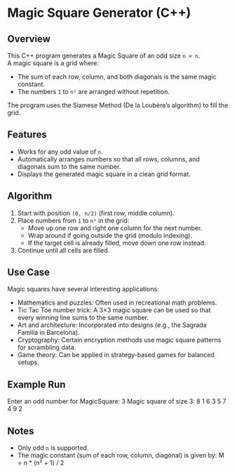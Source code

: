 # Magic Square Generator (C++)

## Overview
This C++ program generates a Magic Square of an odd size `n × n`.  
A magic square is a grid where:
- The sum of each row, column, and both diagonals is the same magic constant.
- The numbers `1` to `n²` are arranged without repetition.

The program uses the Siamese Method (De la Loubère’s algorithm) to fill the grid.

## Features
- Works for any odd value of `n`.
- Automatically arranges numbers so that all rows, columns, and diagonals sum to the same number.
- Displays the generated magic square in a clean grid format.

## Algorithm
1. Start with position `(0, n/2)` (first row, middle column).
2. Place numbers from `1` to `n²` in the grid:
   - Move up one row and right one column for the next number.
   - Wrap around if going outside the grid (modulo indexing).
   - If the target cell is already filled, move down one row instead.
3. Continue until all cells are filled.

## Use Case
Magic squares have several interesting applications:
- Mathematics and puzzles: Often used in recreational math problems.
- Tic Tac Toe number trick: A 3×3 magic square can be used so that every winning line sums to the same number.
- Art and architecture: Incorporated into designs (e.g., the Sagrada Familia in Barcelona).
- Cryptography: Certain encryption methods use magic square patterns for scrambling data.
- Game theory: Can be applied in strategy-based games for balanced setups.

## Example Run
Enter an odd number for MagicSquare: 3
Magic square of size 3:
8 1 6
3 5 7
4 9 2


## Notes
- Only odd `n` is supported.
- The magic constant (sum of each row, column, diagonal) is given by:
M = n * (n² + 1) / 2
